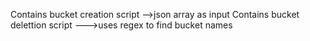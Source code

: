 Contains bucket creation script -->json array as input
Contains bucket delettion script --->uses regex to find bucket names
